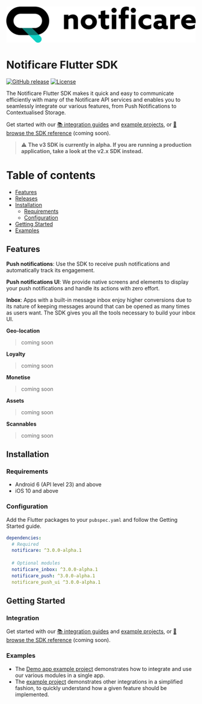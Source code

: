[<img src="https://raw.githubusercontent.com/notificare/notificare-sdk-flutter/main/assets/logo.png"/>](https://notificare.com)

# Notificare Flutter SDK

[![GitHub release](https://img.shields.io/github/v/release/notificare/notificare-sdk-flutter?include_prereleases)](https://github.com/notificare/notificare-sdk-flutter/releases)
[![License](https://img.shields.io/github/license/notificare/notificare-sdk-flutter)](https://github.com/notificare/notificare-sdk-flutter/blob/main/LICENSE)

The Notificare Flutter SDK makes it quick and easy to communicate efficiently with many of the Notificare API services and enables you to seamlessly integrate our various features, from Push Notifications to Contextualised Storage.

Get started with our [📚 integration guides](https://docs.notifica.re/sdk/v3/flutter/setup) and [example projects](#examples), or [📘 browse the SDK reference]() (coming soon).


> :warning: **The v3 SDK is currently in alpha. If you are running a production application, take a look at the v2.x SDK instead.**


Table of contents
=================

* [Features](#features)
* [Releases](#releases)
* [Installation](#installation)
  * [Requirements](#requirements)
  * [Configuration](#configuration)
* [Getting Started](#getting-started)
* [Examples](#examples)


## Features

**Push notifications**: Use the SDK to receive push notifications and automatically track its engagement.

**Push notifications UI**: We provide native screens and elements to display your push notifications and handle its actions with zero effort.

**Inbox**: Apps with a built-in message inbox enjoy higher conversions due to its nature of keeping messages around that can be opened as many times as users want. The SDK gives you all the tools necessary to build your inbox UI.

**Geo-location**
> coming soon

**Loyalty**
> coming soon

**Monetise**
> coming soon

**Assets**
> coming soon

**Scannables**
> coming soon


## Installation

### Requirements

* Android 6 (API level 23) and above
* iOS 10 and above

### Configuration

Add the Flutter packages to your `pubspec.yaml` and follow the Getting Started guide.

```yaml
dependencies:
  # Required
  notificare: ^3.0.0-alpha.1

  # Optional modules
  notificare_inbox: ^3.0.0-alpha.1
  notificare_push: ^3.0.0-alpha.1
  notificare_push_ui ^3.0.0-alpha.1
```

## Getting Started

### Integration
Get started with our [📚 integration guides](https://docs.notifica.re/sdk/v3/flutter/setup) and [example projects](#examples), or [📘 browse the SDK reference]() (coming soon).


### Examples
- The [Demo app example project](https://github.com/Notificare/notificare-demo-flutter) demonstrates how to integrate and use our various modules in a single app.
- The [example project](https://github.com/Notificare/notificare-sdk-flutter/tree/main/sample) demonstrates other integrations in a simplified fashion, to quickly understand how a given feature should be implemented.
